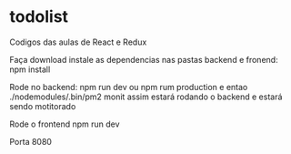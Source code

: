 # todolist
Codigos das aulas de React e Redux

Faça download
instale as dependencias nas pastas backend e fronend: npm install

Rode no backend:
npm run dev
ou
npm rum production
e entao
./nodemodules/.bin/pm2 monit
assim estará rodando o backend e estará sendo motitorado

Rode o frontend
npm run dev

Porta 8080
